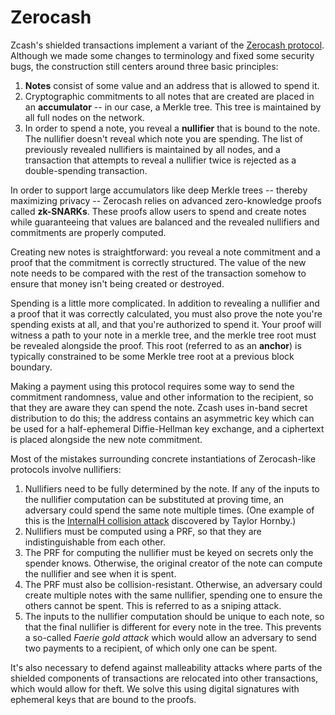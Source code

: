 # Zerocash

Zcash's shielded transactions implement a variant of the [Zerocash protocol](http://zerocash-project.org/). Although we made some changes to terminology and fixed some security bugs, the construction still centers around three basic principles:

1. **Notes** consist of some value and an address that is allowed to spend it.
2. Cryptographic commitments to all notes that are created are placed in an **accumulator** -- in our case, a Merkle tree. This tree is maintained by all full nodes on the network.
3. In order to spend a note, you reveal a **nullifier** that is bound to the note. The nullifier doesn't reveal which note you are spending. The list of previously revealed nullifiers is maintained by all nodes, and a transaction that attempts to reveal a nullifier twice is rejected as a double-spending transaction.

In order to support large accumulators like deep Merkle trees -- thereby maximizing privacy -- Zerocash relies on advanced zero-knowledge proofs called **zk-SNARKs**. These proofs allow users to spend and create notes while guaranteeing that values are balanced and the revealed nullifiers and commitments are properly computed.

Creating new notes is straightforward: you reveal a note commitment and a proof that the commitment is correctly structured. The value of the new note needs to be compared with the rest of the transaction somehow to ensure that money isn't being created or destroyed.

Spending is a little more complicated. In addition to revealing a nullifier and a proof that it was correctly calculated, you must also prove the note you're spending exists at all, and that you're authorized to spend it. Your proof will witness a path to your note in a merkle tree, and the merkle tree root must be revealed alongside the proof. This root (referred to as an **anchor**) is typically constrained to be some Merkle tree root at a previous block boundary.

Making a payment using this protocol requires some way to send the commitment randomness, value and other information to the recipient, so that they are aware they can spend the note. Zcash uses in-band secret distribution to do this; the address contains an asymmetric key which can be used for a half-ephemeral Diffie-Hellman key exchange, and a ciphertext is placed alongside the new note commitment.

Most of the mistakes surrounding concrete instantiations of Zerocash-like protocols involve nullifiers:

1. Nullifiers need to be fully determined by the note. If any of the inputs to the nullifier computation can be substituted at proving time, an adversary could spend the same note multiple times. (One example of this is the [InternalH collision attack](https://blog.z.cash/fixing-zcash-vulns/) discovered by Taylor Hornby.)
2. Nullifiers must be computed using a PRF, so that they are indistinguishable from each other.
3. The PRF for computing the nullifier must be keyed on secrets only the spender knows. Otherwise, the original creator of the note can compute the nullifier and see when it is spent.
4. The PRF must also be collision-resistant. Otherwise, an adversary could create multiple notes with the same nullifier, spending one to ensure the others cannot be spent. This is referred to as a sniping attack.
5. The inputs to the nullifier computation should be unique to each note, so that the final nullifier is different for every note in the tree. This prevents a so-called *Faerie gold attack* which would allow an adversary to send two payments to a recipient, of which only one can be spent.

It's also necessary to defend against malleability attacks where parts of the shielded components of transactions are relocated into other transactions, which would allow for theft. We solve this using digital signatures with ephemeral keys that are bound to the proofs.
